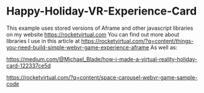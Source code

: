 # Happy-Holiday-VR-Experience-Card


This example uses stored versions of Aframe and other javascript libraries on my website https://rocketvirtual.com
You can find out more about libraries I use in this article at https://rocketvirtual.com/?q=content/things-you-need-build-simple-webvr-game-experience-aframe
As well as:

https://medium.com/@Michael_Blade/how-i-made-a-virtual-reality-holiday-card-122337ce5d

https://rocketvirtual.com/?q=content/space-carousel-webvr-game-sample-code

